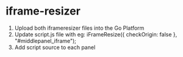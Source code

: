 # iframe-resizer

1. Upload both iframeresizer files into the Go Platform
2. Update script.js file with eg:
   iFrameResize({ checkOrigin: false }, "#middlepanel_iframe");
3. Add script source to each panel <script src="iframeResizer.contentWindow.min.js"></script>
